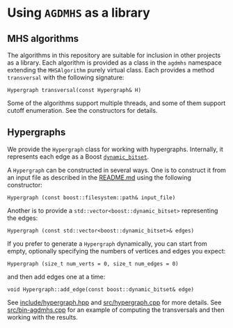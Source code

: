 # Using `AGDMHS` as a library
## MHS algorithms
The algorithms in this repository are suitable for inclusion in other projects as a library.
Each algorithm is provided as a class in the `agdmhs` namespace extending the `MHSAlgorithm` purely virtual class.
Each provides a method `transversal` with the following signature:

    Hypergraph transversal(const Hypergraph& H)

Some of the algorithms support multiple threads, and some of them support cutoff enumeration.
See the constructors for details.

## Hypergraphs
We provide the `Hypergraph` class for working with hypergraphs.
Internally, it represents each edge as a Boost [`dynamic_bitset`][bitset].

A `Hypergraph` can be constructed in several ways.
One is to construct it from an input file as described in the [README.md](README.md) using the following constructor:

    Hypergraph (const boost::filesystem::path& input_file)

Another is to provide a `std::vector<boost::dynamic_bitset>` representing the edges:

    Hypergraph (const std::vector<boost::dynamic_bitset>& edges)

If you prefer to generate a `Hypergraph` dynamically, you can start from empty, optionally specifying the numbers of vertices and edges you expect:

    Hypergraph (size_t num_verts = 0, size_t num_edges = 0)

and then add edges one at a time:

    void Hypergraph::add_edge(const boost::dynamic_bitset& edge)

See [include/hypergraph.hpp](include/hypergraph.hpp) and [src/hypergraph.cpp](src/hypergraph.cpp) for more details.
See [src/bin-agdmhs.cpp](src/bin-agdmhs.cpp) for an example of computing the transversals and then working with the results.

[bitset]: http://www.boost.org/doc/libs/1_59_0/libs/dynamic_bitset/dynamic_bitset.html
